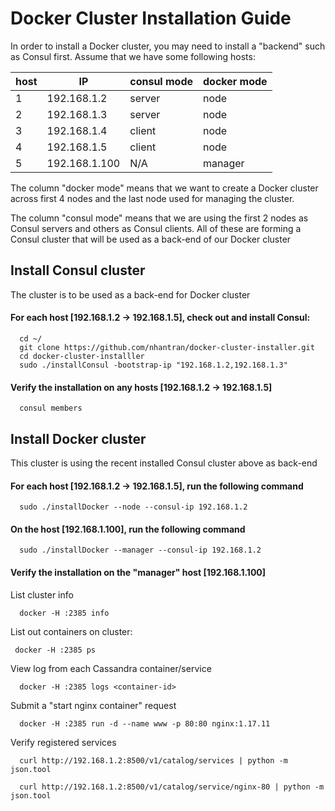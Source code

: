 # Docker Cluster Installation Guide
In order to install a Docker cluster, you may need to install a "backend" such as Consul first.
Assume that we have some following hosts:

host | IP | consul mode | docker mode
-----|----|-------------|------------
1 | 192.168.1.2   | server | node
2 | 192.168.1.3   | server | node
3 | 192.168.1.4   | client | node
4 | 192.168.1.5   | client | node
5 | 192.168.1.100 | N/A    | manager

The column "docker mode" means that we want to create a Docker cluster across first 4 nodes and the last node used for managing the cluster.

The column "consul mode" means that we are using the first 2 nodes as Consul servers and others as Consul clients. All of these are forming a Consul cluster that will be used as a back-end of our Docker cluster

## Install Consul cluster
The cluster is to be used as a back-end for Docker cluster

#### For each host [192.168.1.2 -> 192.168.1.5], check out and install Consul:
      cd ~/
      git clone https://github.com/nhantran/docker-cluster-installer.git
      cd docker-cluster-installler
      sudo ./installConsul -bootstrap-ip "192.168.1.2,192.168.1.3"

#### Verify the installation on any hosts [192.168.1.2 -> 192.168.1.5]
      consul members

## Install Docker cluster
This cluster is using the recent installed Consul cluster above as back-end

#### For each host [192.168.1.2 -> 192.168.1.5], run the following command
      sudo ./installDocker --node --consul-ip 192.168.1.2

#### On the host [192.168.1.100], run the following command
      sudo ./installDocker --manager --consul-ip 192.168.1.2

#### Verify the installation on the "manager" host [192.168.1.100]

List cluster info

      docker -H :2385 info

List out containers on cluster:
 
     docker -H :2385 ps

View log from each Cassandra container/service

      docker -H :2385 logs <container-id>

Submit a "start nginx container" request

      docker -H :2385 run -d --name www -p 80:80 nginx:1.17.11

Verify registered services

      curl http://192.168.1.2:8500/v1/catalog/services | python -m json.tool

      curl http://192.168.1.2:8500/v1/catalog/service/nginx-80 | python -m json.tool
